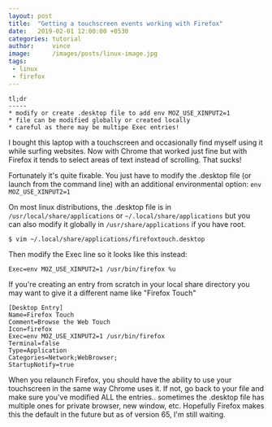 ```yaml
---
layout: post
title:  "Getting a touchscreen events working with Firefox"
date:   2019-02-01 12:00:00 +0530
categories: tutorial
author:     vince
image:      /images/posts/linux-image.jpg
tags:
 - linux
 - firefox
---
```


```
tl;dr
-----
* modify or create .desktop file to add env MOZ_USE_XINPUT2=1
* file can be modified globally or created locally
* careful as there may be multipe Exec entries!
```

I bought this laptop with a touchscreen and occasionally find myself using it while surfing websites. Now with Chrome that worked just fine but with Firefox it tends to select areas of text instead of scrolling. That sucks!

Fortunately it's quite fixable. You just have to modify the .desktop file (or launch from the command line) with an additional environmental option: `env MOZ_USE_XINPUT2=1`

On most linux distributions, the .desktop file is in `/usr/local/share/applications` or `~/.local/share/applications` but you can also modify it globally in `/usr/share/applications` if you have root.

    $ vim ~/.local/share/applications/firefoxtouch.desktop

Then modify the Exec line so it looks like this instead:


```
Exec=env MOZ_USE_XINPUT2=1 /usr/bin/firefox %u
```

If you're creating an entry from scratch in your local share directory you may want to give it a different name like "Firefox Touch"

```
[Desktop Entry]
Name=Firefox Touch
Comment=Browse the Web Touch
Icon=firefox
Exec=env MOZ_USE_XINPUT2=1 /usr/bin/firefox
Terminal=false
Type=Application
Categories=Network;WebBrowser;
StartupNotify=true
```

When you relaunch Firefox, you should have the ability to use your touchscreen in the same way Chrome uses it. If not, go back to your file and make sure you've modified ALL the entries.. sometimes the .desktop file has multiple ones for private browser, new window, etc. Hopefully Firefox makes this the default in the future but as of version 65, I'm still waiting.
